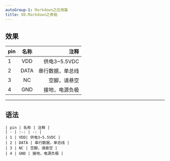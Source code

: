 ```yaml
---
autoGroup-1: Markdown之应用篇
title: 08.Markdown之表格
---
```


## 效果

| pin | 名称 | 注释 |
| - | :-: | -: |
| 1 | VDD| 供电3~5.5VDC |
| 2 | DATA | 串行数据，单总线 |
| 3 | NC | 空脚，请悬空 |
| 4 | GND | 接地，电源负极 |


***

## 语法

```
| pin | 名称 | 注释 |
| - | :-: | -: |
| 1 | VDD| 供电3~5.5VDC |
| 2 | DATA | 串行数据，单总线 |
| 3 | NC | 空脚，请悬空 |
| 4 | GND | 接地，电源负极 |
```
